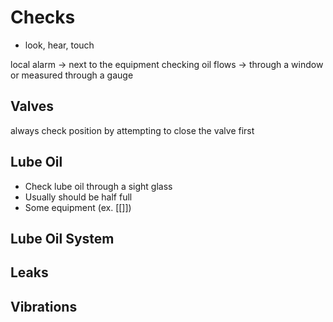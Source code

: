# Checks
- look, hear, touch
 
local alarm -> next to the equipment
checking oil flows -> through a window or measured through a gauge

## Valves
always check position by attempting to close the valve first

## Lube Oil
-	Check lube oil through a sight glass
-	Usually should be half full
-	Some equipment (ex. [[]])

## Lube Oil System

## Leaks

## Vibrations
